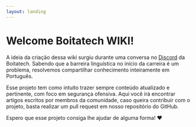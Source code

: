 ```yaml
---
layout: landing
---
```


# Welcome Boitatech WIKI!

A ideia da criação dessa wiki surgiu durante uma conversa no [Discord](https://discord.gg/boitatech) da Boitatech. Sabendo que a barreira linguística no início da carreira é um problema, resolvemos compartilhar conhecimento inteiramente em Português.

Esse projeto tem como intuito trazer sempre conteúdo atualizado e pertinente, com foco em segurança ofensiva. Aqui você irá encontrar artigos escritos por membros da comunidade, caso queira contribuir com o projeto, basta realizar um pull request em nosso repositório do GitHub.



Espero que esse projeto consiga lhe ajudar de alguma forma! :heart:
